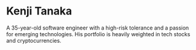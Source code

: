 # Kenji Tanaka

A 35-year-old software engineer with a high-risk tolerance and a passion for emerging technologies. His portfolio is heavily weighted in tech stocks and cryptocurrencies.
